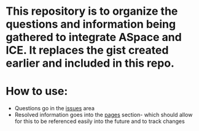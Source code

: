 # This repository is to organize the questions and information being gathered to integrate ASpace and ICE. It replaces the gist created earlier and included in this repo.

# How to use:
- Questions go in the [issues](https://github.com/SteelsenS/ASpace_Questions/issues) area
- Resolved information goes into the [pages](https://steelsens.github.io/ASpace_Questions) section- which should allow for this to be referenced easily into the future and to track changes

